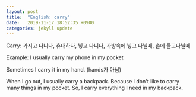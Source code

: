 ```yaml
---
layout: post
title:  "English: carry"
date:   2019-11-17 18:52:35 +0900
categories: jekyll update
---
```


Carry: 가지고 다니다, 휴대하다, 넣고 다니다, 가방속에 넣고 다닐때, 손에 들고다닐때

Example:
I usually carry my phone in my pocket

Sometimes I carry it in my hand.  (hands가 아님)

When I go out, I usually carry a backpack.
Because I don't like to carry many things in my pocket.
So, I carry everything I need in my backpack.
